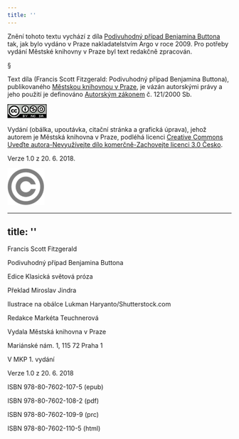 ```yaml
---
title: ''
---
```


  

Znění tohoto textu vychází z díla [Podivuhodný případ Benjamina Buttona](https://search.mlp.cz/cz/titul/podivuhodny-pripad-benjamina-buttona/2775321/) tak, jak bylo vydáno v Praze nakladatelstvím Argo v roce 2009. Pro potřeby vydání Městské knihovny v Praze byl text redakčně zpracován.

  

  

§

Text díla (Francis Scott Fitzgerald: Podivuhodný případ Benjamina Buttona), publikovaného [Městskou knihovnou v Praze](https://www.mlp.cz/cz/), je vázán autorskými právy a jeho použití je definováno [Autorským zákonem](https://www.mkcr.cz/predpisy-zakonu-709.html) č. 121/2000 Sb.

  
  

  

[![](./resources/image001.jpg)](http://creativecommons.org/licenses/by-nc-sa/3.0/cz/)

Vydání (obálka, upoutávka, citační stránka a grafická úprava), jehož autorem je Městská knihovna v Praze, podléhá licenci [Creative Commons Uveďte autora-Nevyužívejte dílo komerčně-Zachovejte licenci 3.0 Česko](https://creativecommons.org/licenses/by-nc-sa/3.0/cz/).

  
  

  

Verze 1.0 z 20. 6. 2018.

![](./resources/image002.png)


---
title: ''
---

Francis Scott Fitzgerald

Podivuhodný případ Benjamina Buttona

  

Edice Klasická světová próza

  

Překlad Miroslav Jindra

  

Ilustrace na obálce Lukman Haryanto/Shutterstock.com

  

Redakce Markéta Teuchnerová

  

Vydala Městská knihovna v Praze

  

Mariánské nám. 1, 115 72 Praha 1

  

V MKP 1. vydání

  

Verze 1.0 z 20. 6. 2018

  

ISBN 978-80-7602-107-5 (epub)

  

ISBN 978-80-7602-108-2 (pdf)

  

ISBN 978-80-7602-109-9 (prc)

  

ISBN 978-80-7602-110-5 (html)
